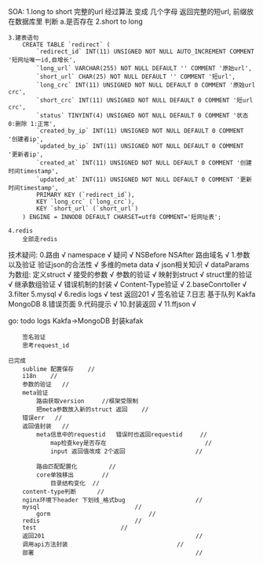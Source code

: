 SOA:
	1.long to short
		完整的url 经过算法 变成 几个字母
		返回完整的短url, 前缀放在数据库里
		判断
			a.是否存在
	2.short to long

	3.建表语句
		CREATE TABLE `redirect` (
			`redirect_id` INT(11) UNSIGNED NOT NULL AUTO_INCREMENT COMMENT '短网址唯一id,自增长',
			`long_url` VARCHAR(255) NOT NULL DEFAULT '' COMMENT '原始url',
			`short_url` CHAR(25) NOT NULL DEFAULT '' COMMENT '短url',
			`long_crc` INT(11) UNSIGNED NOT NULL DEFAULT 0 COMMENT '原始url crc',
			`short_crc` INT(11) UNSIGNED NOT NULL DEFAULT 0 COMMENT '短url crc',
			`status` TINYINT(4) UNSIGNED NOT NULL DEFAULT 0 COMMENT '状态 0:删除 1:正常',
			`created_by_ip` INT(11) UNSIGNED NOT NULL DEFAULT 0 COMMENT '创建者ip',
			`updated_by_ip` INT(11) UNSIGNED NOT NULL DEFAULT 0 COMMENT '更新者ip',
			`created_at` INT(11) UNSIGNED NOT NULL DEFAULT 0 COMMENT '创建时间timestamp',
			`updated_at` INT(11) UNSIGNED NOT NULL DEFAULT 0 COMMENT '更新时间timestamp',
			PRIMARY KEY (`redirect_id`),
			KEY `long_crc` (`long_crc`),
			KEY `short_url` (`short_url`)
		) ENGINE = INNODB DEFAULT CHARSET=utf8 COMMENT='短网址表';

	4.redis
		全部走redis

技术疑问:
	0.路由					  			 √
		namespace		  				√
		疑问								√
		NSBefore 
		NSAfter
		路由域名						√
	1.参数以及验证
		验证json的合法性 						√
		多维的meta data 					  √
		json相关知识 				 		 √
		dataParams为数组: 定义struct  		 √
		接受的参数							√
		参数的验证							√
		映射到struct 							√
		struct里的验证 							√
		继承数组验证 								√
		错误机制的封装 						√
		Content-Type验证					√
2.baseConrtoller						√
3.filter
5.mysql 								√
6.redis
logs 									√
test
返回201 								√
签名验证
7.日志
	基于队列 Kakfa
	MongoDB
8.错误页面
9.代码提示 							√
10.封装返回 						√
11.ffjson							√

go:
	todo
		logs
			Kakfa->MongoDB
			封装kafak
		
		签名验证 
		思考request_id

	已完成
		sublime 配置保存 	//
		i18n 	//
		参数的验证 	//
		meta验证
			路由获取version 	//框架受限制
			把meta参数放入新的struct 返回 	//
		错误err 	//
		返回值封装 	//
			meta信息中的requestid 	错误时也返回requestid 	//
				map检查key是否存在 							//
				input 返回值改成 2个返回 					//

			路由匹配配置化 		//
			core单独移出 	 	//	
				目录结构变化 	//
		content-type判断 		//
		nginx环境下header 下划线_格式bug 					//
		mysql 							//
			gorm 							//
		redis 							//
		test 						//
		返回201 											//
		调用api方法封装 								//
		部署 												//
		